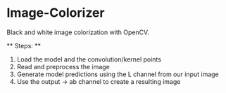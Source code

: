 # Image-Colorizer
Black and white image colorization with OpenCV.

** Steps: **
1. Load the model and the convolution/kernel points
2. Read and preprocess the image
3. Generate model predictions using the L channel from our input image
4. Use the output -> ab channel to create a resulting image
